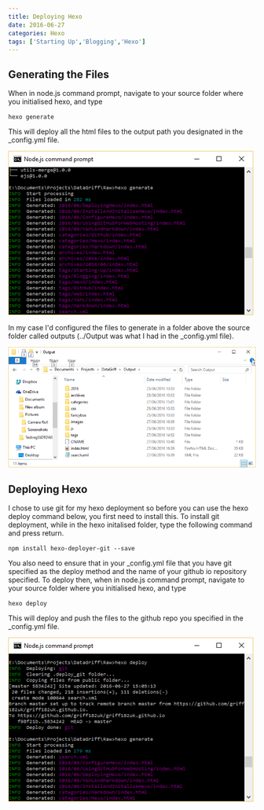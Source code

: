```yaml
---
title: Deploying Hexo
date: 2016-06-27
categories: Hexo
tags: ['Starting Up','Blogging','Hexo']
---
```


## Generating the Files

When in node.js command prompt, navigate to your source folder where you initialised hexo, and type
```
hexo generate
```
This will deploy all the html files to the output path you designated in the \_config.yml file.

![Hexo Generate Output](../images/HexoGenerate.png)

In my case I'd configured the files to generate in a folder above the source folder called outputs (../Output was what I had in the \_config.yml file).

![Hexo Output Files](../images/HexoOutputFiles.png)

## Deploying Hexo

I chose to use git for my hexo deployment so before you can use the hexo deploy command below, you first need to install this. To install git deployment, while in the hexo initalised folder, type the following command and press return.
```
npm install hexo-deployer-git --save
```
You also need to ensure that in your \_config.yml file that you have git specified as the deploy method and the name of your github io repository specified.
To deploy then, when in node.js command prompt, navigate to your source folder where you initialised hexo, and type
```
hexo deploy
```
This will deploy and push the files to the github repo you specified in the \_config.yml file.

![Hexo Deploy Output](../images/HexoDeploy.png)
